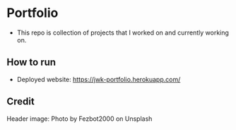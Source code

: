 # Portfolio
- This repo is collection of projects that I worked on and currently working on.

## How to run  
- Deployed website: https://jwk-portfolio.herokuapp.com/  

## Credit
Header image: Photo by Fezbot2000 on Unsplash  

